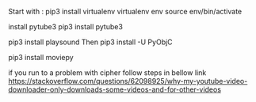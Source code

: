 Start with :
pip3 install virtualenv
virtualenv env
source env/bin/activate

install pytube3
pip3 install pytube3

pip3 install playsound
Then 
pip3 install -U PyObjC


pip3 install moviepy

if you run to a problem with cipher follow steps in bellow link
https://stackoverflow.com/questions/62098925/why-my-youtube-video-downloader-only-downloads-some-videos-and-for-other-videos
